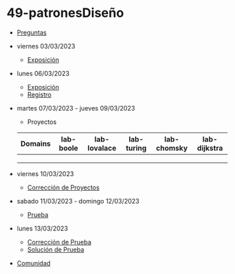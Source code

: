 # 49-patronesDiseño

- [Preguntas](https://escuela.it/cursos/curso-recurrencia-desarrollo-software/clase/patron)
- viernes 03/03/2023
  - [Exposición](https://escuela.it/cursos/curso-recurrencia-desarrollo-software/clase/patron)
- lunes 06/03/2023
  - [Exposición](https://escuela.it/cursos/curso-recurrencia-desarrollo-software/clase/patron)
  - [Registro](https://forms.gle/pA2QvsW32P4KtTD77)
- martes 07/03/2023 - jueves 09/03/2023
  - Proyectos
  
  |Domains|lab-boole|lab-lovalace|lab-turing|lab-chomsky|lab-dijkstra|
  |-------|---------|------------|----------|-----------|--------------|
  |       |         |            |          |           |              |
  |       |         |            |          |           |              |
  |       |         |            |          |           |              |
- viernes 10/03/2023
  - [Corrección de Proyectos](https://escuela.it/cursos/curso-recurrencia-desarrollo-software/clase/patron)
- sabado 11/03/2023 - domingo 12/03/2023
  - [Prueba](https://forms.gle/hB9UJoN2PYiexctH8)
- lunes 13/03/2023
  - [Corrección de Prueba](https://escuela.it/cursos/curso-recurrencia-desarrollo-software/clase/patron)
  - [Solución de Prueba](https://docs.google.com/spreadsheets/d/1Uwtqa5VdD5wK2X7eLgkS6_th16aPnsW8pa5Ft2TyLPo/edit#gid=0)
- [Comunidad](https://app.slack.com/client/T02S3KYD464/C02TWJE688J)



